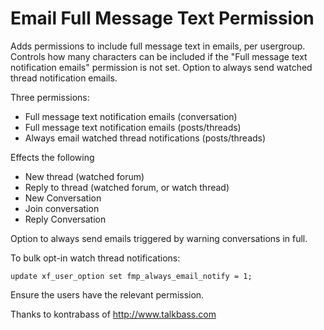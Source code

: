 # Email Full Message Text Permission

Adds permissions to include full message text in emails, per usergroup. 
Controls how many characters can be included if the "Full message text notification emails" permission is not set.
Option to always send watched thread notification emails.

Three permissions:
- Full message text notification emails (conversation)
- Full message text notification emails (posts/threads)
- Always email watched thread notifications (posts/threads)

Effects the following
- New thread (watched forum)
- Reply to thread (watched forum, or watch thread)
- New Conversation
- Join conversation
- Reply Conversation

Option to always send emails triggered by warning conversations in full.

To bulk opt-in watch thread notifications:
```
update xf_user_option set fmp_always_email_notify = 1;
```
Ensure the users have the relevant permission.

Thanks to kontrabass of http://www.talkbass.com 
